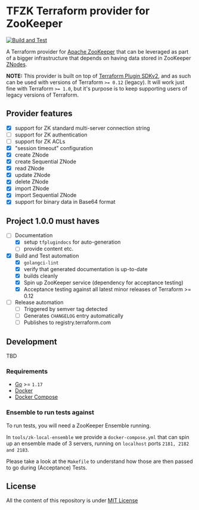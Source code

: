 # TFZK Terraform provider for ZooKeeper

[![Build and Test](https://github.com/tfzk/terraform-provider-zookeeper/actions/workflows/build-test.yml/badge.svg)](https://github.com/tfzk/terraform-provider-zookeeper/actions/workflows/build-test.yml)

A Terraform provider for [Apache ZooKeeper](https://zookeeper.apache.org/)
that can be leveraged as part of a bigger infrastructure that depends on having data stored in ZooKeeper
[ZNodes](https://zookeeper.apache.org/doc/r3.1.2/zookeeperProgrammers.html#sc_zkDataModel_znodes).

**NOTE:** This provider is built on top of
[Terraform Plugin SDKv2](https://www.terraform.io/plugin/sdkv2/sdkv2-intro),
and as such can be used with versions of Terraform `>= 0.12` (legacy).
It will work just fine with Terraform `>= 1.0`, but it's purpose is to
keep supporting users of legacy versions of Terraform.

## Provider features

* [x] support for ZK standard multi-server connection string
* [ ] support for ZK authentication
* [ ] support for ZK ACLs
* [x] "session timeout" configuration
* [x] create ZNode
* [x] create Sequential ZNode
* [x] read ZNode
* [x] update ZNode
* [x] delete ZNode
* [x] import ZNode
* [x] import Sequential ZNode
* [x] support for binary data in Base64 format

## Project 1.0.0 must haves

* [ ] Documentation
  * [x] setup `tfplugindocs` for auto-generation
  * [ ] provide content etc.
* [x] Build and Test automation
  * [x] `golangci-lint`
  * [x] verify that generated documentation is up-to-date
  * [x] builds cleanly
  * [x] Spin up ZooKeeper service (dependency for acceptance testing)
  * [x] Acceptance testing against all latest minor releases of Terraform >= 0.12
* [ ] Release automation
  * [ ] Triggered by semver tag detected
  * [ ] Generates `CHANGELOG` entry automatically
  * [ ] Publishes to registry.terraform.com

## Development

TBD

### Requirements

* [Go](https://go.dev/dl/) >= `1.17`
* [Docker](https://docs.docker.com/get-docker/)
* [Docker Compose](https://docs.docker.com/compose/install/)

### Ensemble to run tests against

To run tests, you will need a ZooKeeper Ensemble running.

In `tools/zk-local-ensemble` we provide a `docker-compose.yml` that can spin
up an ensemble made of 3 servers, running on `localhost` ports `2181, 2182 and 2183`.

Please take a look at the `Makefile` to understand how those are then passed to
go during (Acceptance) Tests.

## License

All the content of this repository is under [MIT License](./LICENSE)
